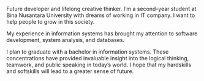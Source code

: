 Future developer and lifelong creative thinker. I’m a second-year student at Bina Nusantara University with dreams of working in IT company. I want to help people to grow in this society.

My experience in information systems has brought my attention to software development, system analysis, and databases.

I plan to graduate with a bachelor in information systems. These concentrations have provided invaluable insight into the logical thinking, teamwork, and public speaking in today’s world. I hope that my hardskills and softskills will lead to a greater sense of future.
